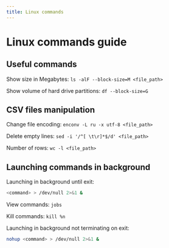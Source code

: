```yaml
---
title: Linux commands
---
```


Linux commands guide
====================

Useful commands
---------------

   Show size in Megabytes: `ls -alF --block-size=M <file_path>`
   
   Show volume of hard drive partitions: `df --block-size=G` 


CSV files manipulation
----------------------

   Change file encoding: `enconv -L ru -x utf-8 <file_path>`
   
   Delete empty lines: `sed -i '/^[ \t\r]*$/d' <file_path>`
   
   Number of rows: `wc -l <file_path>`
   
   
Launching commands in background
--------------------------------

   Launching in background until exit:
   ```bash
   <command> > /dev/null 2>&1 &
   ```
   
   View commands: `jobs`
   
   Kill commands: `kill %n`
   
   Launching in background not terminating on exit:
   ```bash
   nohup <command> > /dev/null 2>&1 &
   ```
   
<!--`sed` usage-->
<!--------------->

